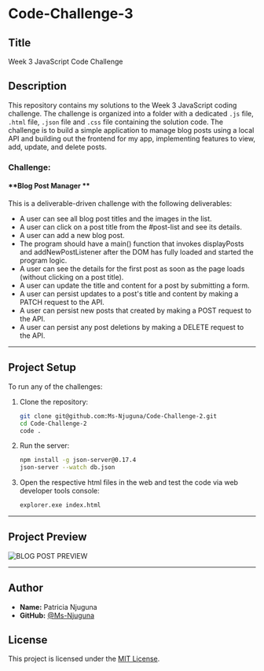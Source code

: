 # Code-Challenge-3
## Title
Week 3 JavaScript Code Challenge

## Description

This repository contains my solutions to the Week 3 JavaScript coding challenge. The challenge is organized into a folder with a dedicated `.js` file, `.html` file, `.json` file and `.css` file containing the solution code. The challenge is to build a simple application to manage blog posts using a local API and building out the frontend for my app, implementing features to view, add, update, and delete posts.


### Challenge:

#### **Blog Post Manager **

This is a deliverable-driven challenge with the following deliverables:

- A user can see all blog post titles and the images in the list. 
- A user can click on a post title from the #post-list and see its   details. 
- A user can add a new blog post. 
- The program should have a main() function that invokes displayPosts and addNewPostListener after the DOM has fully loaded and started the program logic.
- A user can see the details for the first post as soon as the page loads (without clicking on a post title).
- A user can update the title and content for a post by submitting a form.
- A user can persist updates to a post's title and content by making a PATCH request to the API.
- A user can persist new posts that created by making a POST request to the API.
- A user can persist any post deletions by making a DELETE request to the API.

---

## Project Setup

To run any of the challenges:

1. Clone the repository:
   ```bash
   git clone git@github.com:Ms-Njuguna/Code-Challenge-2.git
   cd Code-Challenge-2
   code .

2. Run the server: 
   ```bash
   npm install -g json-server@0.17.4
   json-server --watch db.json

3. Open the respective html files in the web and test the code via web developer tools console:
   ```bash
   explorer.exe index.html

---

## Project Preview

![BLOG POST PREVIEW](../IMAGE_PATH/image.png)

---

## Author

- **Name:** Patricia Njuguna
- **GitHub:** [@Ms-Njuguna](https://github.com/Ms-Njuguna)


## License

This project is licensed under the [MIT License](LICENSE).